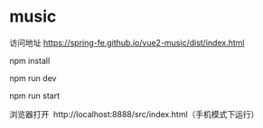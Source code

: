 # music

访问地址 https://spring-fe.github.io/vue2-music/dist/index.html

npm install

npm run dev

npm run start


浏览器打开  http://localhost:8888/src/index.html（手机模式下运行）
